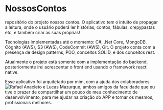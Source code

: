 # NossosContos
repositório do projeto nossos contos.
O aplicativo tem o intuito de propagar a leitura, onde o usuário poderá ler histórias, contos, fábulas, crepypastas etc, e também criar as suas próprias!

Tecnologias implementadas até o momento: C#, .Net Core, MongoDB, Cógnito (AWS), S3 (AWS), CodeCommit (AWS), Git.
O projeto conta com a presença de design patterns, POO, conceitos SOLID, e dos conceitos rest.

Atualmente o projeto está somente com a implementação do backend, posteriormente irei acrescentar o front end usando o framework react native.

Esse aplicativo foi arquitetado por mim, com a ajuda dos colaboradores ![Rafael Anacleto](https://github.com/anacleto616) e Lucas Mazurque, ambos amigos da faculdade que eu tive o prazer de compartilhar um pouco do meu conhecimento de desenvolvimento, para me ajudar na criação do APP e tornar os mesmos, profissionais melhores. 

